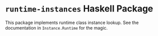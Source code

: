 # `runtime-instances` Haskell Package

This package implements runtime class instance lookup. See the documentation in
`Instance.Runtime` for the magic.